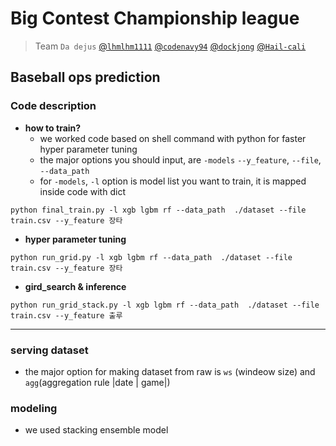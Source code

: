 # Big Contest Championship league 
> Team `Da dejus`
> [@`lhmlhm1111`](https://github.com/lhmlhm1111) [@`codenavy94`](https://github.com/codenavy94) [@`dockjong`](https://github.com/dockjong) [@`Hail-cali`](https://github.com/Hail-cali)
## Baseball ops prediction

### Code description
- **how to train?** 
    -  we worked code based on shell command with python for faster hyper parameter tuning
    - the major options you should input, are `-models` `--y_feature`, `--file`, `--data_path`
    - for `-models`, `-l` option is model list you want to train, it is mapped inside code with dict
  
```shell
python final_train.py -l xgb lgbm rf --data_path  ./dataset --file train.csv --y_feature 장타
```

- **hyper parameter tuning** 
```shell
python run_grid.py -l xgb lgbm rf --data_path  ./dataset --file train.csv --y_feature 장타
```
- **gird_search & inference** 
```shell
python run_grid_stack.py -l xgb lgbm rf --data_path  ./dataset --file train.csv --y_feature 출루
```
<hr/>

### serving dataset

- the major option for making dataset from raw is `ws` (windeow size) and
 `agg`(aggregation rule |date | game|)
  

### modeling
- we used stacking ensemble model


